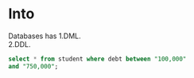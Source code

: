 # Into
Databases has 
1.DML.  
2.DDL.

```sql
select * from student where debt between "100,000"
and "750,000";
```
